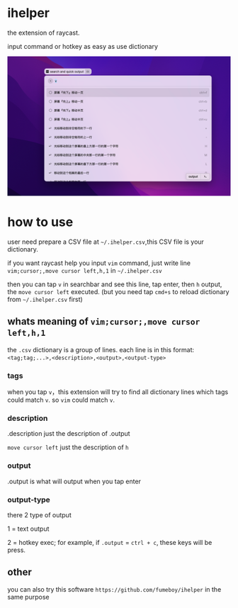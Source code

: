 # ihelper

the extension of raycast.

input command or hotkey as easy as use dictionary

![Screenshot](./metadata/screenshot.png)

# how to use

user need prepare a CSV file at `~/.ihelper.csv`,this CSV file is your dictionary.

if you want raycast help you input `vim` command,  just write line `vim;cursor;,move cursor left,h,1` in `~/.ihelper.csv`

then you can tap `v` in searchbar and see this line, tap enter, then `h` output, the `move cursor left` executed. (but you need tap `cmd+s` to reload dictionary from `~/.ihelper.csv` first)

## whats meaning of `vim;cursor;,move cursor left,h,1`

the `.csv` dictionary is a group of lines. each line is in this format: `<tag;tag;...>,<description>,<output>,<output-type>` 

### tags

when you tap `v`，this extension will try to find all dictionary lines which tags could match `v`. so `vim` could match `v`.

### description

.description just the description of .output

`move cursor left` just the description of `h`

### output

.output is what will output when you tap enter

### output-type

there 2 type of output

1 = text output

2 = hotkey exec; for example, if `.output` = `ctrl + c`, these keys will be press. 

## other

you can also try this software `https://github.com/fumeboy/ihelper` in the same purpose



